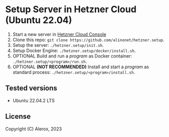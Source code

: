 # Setup Server in Hetzner Cloud (Ubuntu 22.04)
1. Start a new server in [Hetzner Cloud Console](https://console.hetzner.cloud/)
2. Clone this repo: ``git clone https://github.com/alinonet/hetzner.setup``.
3. Setup the server: ``./hetzner.setup/init.sh``.
4. Setup Docker Engine: ``./hetzner.setup/docker/install.sh``.
5. OPTIONAL Build and run a *program* as Docker container: ``./hetzner.setup/<program>/run.sh``.
6. OPTIONAL **(NOT RECOMMENDED)** Install and start a *program* as standard process: ``./hetzner.setup/<program>/install.sh``.
## Tested versions
- Ubuntu 22.04.2 LTS
## License
Copyright (C) Alerox, 2023
